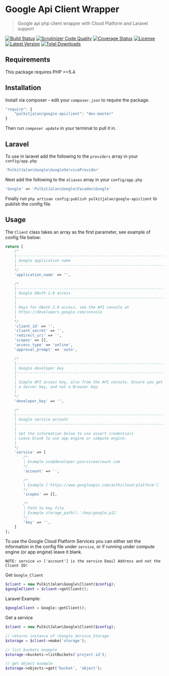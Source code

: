 Google Api Client Wrapper
=========

> Google api php client wrapper with Cloud Platform and Laravel support

[![Build Status](http://img.shields.io/travis/pulkitjalan/google-apiclient.svg?style=flat-square)](https://travis-ci.org/pulkitjalan/google-apiclient)
[![Scrutinizer Code Quality](http://img.shields.io/scrutinizer/g/pulkitjalan/google-apiclient/master.svg?style=flat-square)](https://scrutinizer-ci.com/g/pulkitjalan/google-apiclient/)
[![Coverage Status](https://img.shields.io/scrutinizer/coverage/g/pulkitjalan/google-apiclient/master.svg?style=flat-square)](https://scrutinizer-ci.com/g/pulkitjalan/google-apiclient/code-structure/master)
[![License](http://img.shields.io/badge/license-MIT-brightgreen.svg?style=flat-square)](http://www.opensource.org/licenses/MIT)
[![Latest Version](http://img.shields.io/packagist/v/pulkitjalan/google-apiclient.svg?style=flat-square)](https://packagist.org/packages/pulkitjalan/google-apiclient)
[![Total Downloads](https://img.shields.io/packagist/dt/pulkitjalan/google-apiclient.svg?style=flat-square)](https://packagist.org/packages/pulkitjalan/google-apiclient)

## Requirements

This package requires PHP >=5.4

## Installation

Install via composer - edit your `composer.json` to require the package.

```js
"require": {
    "pulkitjalan/google-apiclient": "dev-master"
}
```

Then run `composer update` in your terminal to pull it in.

## Laravel

To use in laravel add the following to the `providers` array in your `config/app.php`

```php
'PulkitJalan\Google\GoogleServiceProvider'
```

Next add the following to the `aliases` array in your `config/app.php`

```php
'Google' => 'PulkitJalan\Google\Facades\Google'
```

Finally run `php artisan config:publish pulkitjalan/google-apiclient` to publish the config file.

## Usage

The `Client` class takes an array as the first parameter, see example of config file below:

```php
return [
    /*
    |----------------------------------------------------------------------------
    | Google application name
    |----------------------------------------------------------------------------
    */
    'application_name' => '',

    /*
    |----------------------------------------------------------------------------
    | Google OAuth 2.0 access
    |----------------------------------------------------------------------------
    |
    | Keys for OAuth 2.0 access, see the API console at
    | https://developers.google.com/console
    |
    */
    'client_id' => '',
    'client_secret' => '',
    'redirect_uri' => '',
    'scopes' => [],
    'access_type' => 'online',
    'approval_prompt' => 'auto',

    /*
    |----------------------------------------------------------------------------
    | Google developer key
    |----------------------------------------------------------------------------
    |
    | Simple API access key, also from the API console. Ensure you get
    | a Server key, and not a Browser key.
    |
    */
    'developer_key' => '',

    /*
    |----------------------------------------------------------------------------
    | Google service account
    |----------------------------------------------------------------------------
    |
    | Set the information below to use assert credentials
    | Leave blank to use app engine or compute engine.
    |
    */
    'service' => [
        /*
        | Example xxx@developer.gserviceaccount.com
        */
        'account' => '',

        /*
        | Example ['https://www.googleapis.com/auth/cloud-platform']
        */
        'scopes' => [],

        /*
        | Path to key file
        | Example storage_path().'/key/google.p12'
        */
        'key' => '',
    ]
];
```

To use the Google Cloud Platform Services you can either set the information in the config file under `service`, or if running under compute engine (or app engine) leave it blank.

`NOTE: service => ['account'] is the service Email Address and not the Client ID!`

Get `Google_Client`
```php
$client = new PulkitJalan\Google\Client($config);
$googleClient = $client->getClient();
```

Laravel Example:
```php
$googleClient = Google::getClient();
```

Get a service
```php
$client = new PulkitJalan\Google\Client($config);

// returns instance of \Google_Service_Storage
$storage = $client->make('storage');

// list buckets example
$storage->buckets->listBuckets('project id');

// get object example
$storage->objects->get('bucket', 'object');
```
